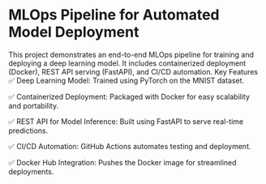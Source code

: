 # MLOps Pipeline for Automated Model Deployment
This project demonstrates an end-to-end MLOps pipeline for training and deploying a deep learning model. It includes containerized deployment (Docker), REST API serving (FastAPI), and CI/CD automation.
Key Features
✅ Deep Learning Model: Trained using PyTorch on the MNIST dataset.

✅ Containerized Deployment: Packaged with Docker for easy scalability and portability.

✅ REST API for Model Inference: Built using FastAPI to serve real-time predictions.

✅ CI/CD Automation: GitHub Actions automates testing and deployment.

✅ Docker Hub Integration: Pushes the Docker image for streamlined deployments.
